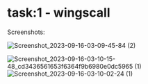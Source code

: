 # task:1 - wingscall

Screenshots:

![Screenshot_2023-09-16-03-09-45-84 (2)](https://github.com/deep22798/task_1-wingscal1/assets/76737835/44595fb7-a3f2-48aa-8046-64a494164a51)

![Screenshot_2023-09-16-03-10-15-48_cd3436561653f6364f9b6980e0dc5965 (1)](https://github.com/deep22798/task_1-wingscal1/assets/76737835/ad937ef3-cfcb-44e0-a8bb-4296a5b8a0da)   ![Screenshot_2023-09-16-03-10-02-24 (1)](https://github.com/deep22798/task_1-wingscal1/assets/76737835/e739c831-b85b-43a8-bd68-4162ac45aa56)



